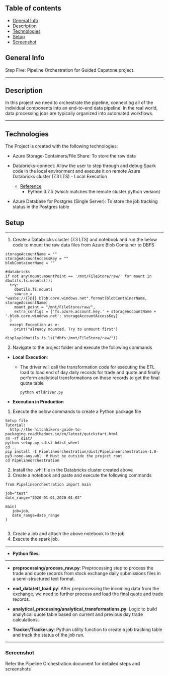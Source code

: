## Table of contents
* [General Info](#general-info)
* [Description](#description)
* [Technologies](#technologies)
* [Setup](#setup)
* [Screenshot](#screenshot)


## General Info
Step Five: Pipeline Orchestration for Guided Capstone project.


<hr/>

## Description
In this project we need to orchestrate the pipeline, connecting all of the individual components into an end-to-end data pipeline. In the real world, data processing jobs are typically organized into automated workflows.

<hr/>

## Technologies
The Project is created with the following technologies:
* Azure Storage-Containers/File Share: To store the raw data
* Databricks-connect: Allow the user to step through and debug Spark code in the local environment and execute it on remote Azure Databricks cluster (7.3 LTS) - Local Execution
    * [Reference](https://docs.databricks.com/dev-tools/databricks-connect.html)
       * Python 3.7.5 (which matches the remote cluster python version)

* Azure Database for Postgres (Single Server): To store the job tracking status in the Postgres table

    


## Setup

<hr/>

1. Create a Databricks cluster (7.3 LTS) and notebook and run the below code to mount the raw data files from Azure Blob Container to DBFS

```
storageAccountName = ""
storageAccountAccessKey = ""
blobContainerName = ""

#databricks
if not any(mount.mountPoint == '/mnt/FileStore/raw/' for mount in dbutils.fs.mounts()):
  try:
    dbutils.fs.mount(
    source = "wasbs://{}@{}.blob.core.windows.net".format(blobContainerName, storageAccountName),
    mount_point = "/mnt/FileStore/raw/",
    extra_configs = {'fs.azure.account.key.' + storageAccountName + '.blob.core.windows.net': storageAccountAccessKey}
  )
  except Exception as e:
    print("already mounted. Try to unmount first")

display(dbutils.fs.ls("dbfs:/mnt/FileStore/raw/"))

```

2. Navigate to the project folder and execute the following commands

  * <b>Local Execution</b>: 

    * The driver will call the transformation code for executing the ETL load to load end of day daily records for trade and quote and finally perform analytical transformations on those records to get the final quote table

      ```
      python etldriver.py

      ```


* <b>Execution in Production</b>

1. Execute the below commands to create a Python package file

```
Setup file
Tutorial:
  http://the-hitchhikers-guide-to-packaging.readthedocs.io/en/latest/quickstart.html
rm -rf dist/
python setup.py sdist bdist_wheel
cd ..
pip install -I Pipelineorchestration/dist/Pipelineorchestration-1.0-py3-none-any.whl  # Must be outside the project root
cd Pipelineorchestration
```

2. Install the .whl file in the Databricks cluster created above
3. Create a notebook and paste and execute the following commands

```
from Pipelineorchestration import main

job="test"
date_range="2020-01-01,2020-01-02"

main(
   job=job,
   date_range=date_range
)


```
3. Create a job and attach the above notebook to the job
4. Execute the spark job.

<hr/>

* <b>Python files</b>:

<hr/>

   * <b>preprocessing/process_raw.py</b>: Preprocessing step to process the trade and quote records from stock exchange daily submissions files in a semi-structured text format.

   * <b>eod_data/etl_load.py</b>: After preprocessing the incoming data from the exchange, we need to further process and load the final quote and trade records.

   * <b>analytical_processing/analytical_transformations.py</b>: Logic to build analytical quote table based on current and previous day trade calculations.

   * <b>Tracker/Tracker.py</b>: Python utility function to create a job tracking table and track the status of the job run.

<hr/>



### Screenshot

Refer the Pipeline Orchestration document for detailed steps and screenshots